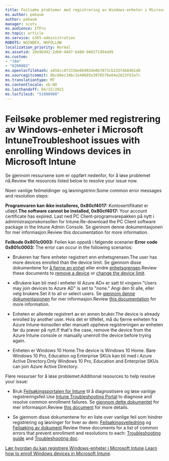 ```yaml
---
title: Feilsøke problemer med registrering av Windows-enheter i Microsoft Intune
ms.author: pebaum
author: pebaum
manager: scotv
ms.audience: ITPro
ms.topic: article
ms.service: o365-administration
ROBOTS: NOINDEX, NOFOLLOW
localization_priority: Normal
ms.assetid: 20e9bd42-2db0-4dd7-b480-966571494dd9
ms.custom:
- "784"
- "6200002"
ms.openlocfilehash: a456cc8f2336e6b902de0b7873cb233f4b846140
ms.sourcegitcommit: 8bc60ec34bc1e40685e3976576e04a2623f63a7c
ms.translationtype: MT
ms.contentlocale: nb-NO
ms.lasthandoff: 04/15/2021
ms.locfileid: "51808980"
---
```

# <a name="troubleshoot-issues-with-enrolling-windows-devices-in-microsoft-intune"></a><span data-ttu-id="c3f22-102">Feilsøke problemer med registrering av Windows-enheter i Microsoft Intune</span><span class="sxs-lookup"><span data-stu-id="c3f22-102">Troubleshoot issues with enrolling Windows devices in Microsoft Intune</span></span>

<span data-ttu-id="c3f22-103">Se gjennom ressursene som er oppført nedenfor, for å løse problemet nå.</span><span class="sxs-lookup"><span data-stu-id="c3f22-103">Review the resources listed below to resolve your issue now.</span></span>
  
<span data-ttu-id="c3f22-104">Noen vanlige feilmeldinger og løsningstrinn:</span><span class="sxs-lookup"><span data-stu-id="c3f22-104">Some common error messages and resolution steps:</span></span>
  
 <span data-ttu-id="c3f22-105">**Programvaren kan ikke installeres, 0x80cf4017:** Kontosertifikatet er utløpt.</span><span class="sxs-lookup"><span data-stu-id="c3f22-105">**The software cannot be installed, 0x80cf4017:** Your account certificate has expired.</span></span> <span data-ttu-id="c3f22-106">Last ned PC Client-programvarepakken på nytt i administrasjonskonsollen for Intune.</span><span class="sxs-lookup"><span data-stu-id="c3f22-106">Re-download the PC Client software package in the Intune Admin Console.</span></span> <span data-ttu-id="c3f22-107">Se gjennom denne dokumentasjonen for mer informasjon.</span><span class="sxs-lookup"><span data-stu-id="c3f22-107">Review this documentation for more information.</span></span>
  
 <span data-ttu-id="c3f22-108">**Feilkode 0x801c0003:** Feilen kan oppstå i følgende scenarier:</span><span class="sxs-lookup"><span data-stu-id="c3f22-108">**Error code 0x801c0003:** The error can occur in the following scenarios:</span></span>
  
-  <span data-ttu-id="c3f22-109">Brukeren har flere enheter registrert enn enhetsgrensen.</span><span class="sxs-lookup"><span data-stu-id="c3f22-109">The user has more devices enrolled than the device limit.</span></span> <span data-ttu-id="c3f22-110">Se gjennom disse dokumentene for [å fjerne en enhet](https://docs.microsoft.com/intune/devices-wipe) eller endre [enhetsgrensen](https://docs.microsoft.com/intune/enrollment-restrictions-set#set-device-limit-restrictions).</span><span class="sxs-lookup"><span data-stu-id="c3f22-110">Review these documents to [remove a device](https://docs.microsoft.com/intune/devices-wipe) or [change the device limit](https://docs.microsoft.com/intune/enrollment-restrictions-set#set-device-limit-restrictions).</span></span>

-  <span data-ttu-id="c3f22-111">«Brukere kan bli med i enheter til Azure AD» er satt til «ingen».</span><span class="sxs-lookup"><span data-stu-id="c3f22-111">"Users may join devices to Azure AD" is set to "none."</span></span> <span data-ttu-id="c3f22-112">Angi den til alle, eller velg brukere.</span><span class="sxs-lookup"><span data-stu-id="c3f22-112">Set it to all or select users.</span></span> <span data-ttu-id="c3f22-113">Se [gjennom denne dokumentasjonen](https://docs.microsoft.com/azure/active-directory/device-management-azure-portal#configure-device-settings) for mer informasjon.</span><span class="sxs-lookup"><span data-stu-id="c3f22-113">Review [this documentation](https://docs.microsoft.com/azure/active-directory/device-management-azure-portal#configure-device-settings) for more information.</span></span>

-  <span data-ttu-id="c3f22-114">Enheten er allerede registrert av en annen bruker.</span><span class="sxs-lookup"><span data-stu-id="c3f22-114">The device is already enrolled by another user.</span></span> <span data-ttu-id="c3f22-115">Hvis det er tilfellet, må du fjerne enheten fra Azure Intune-konsollen eller manuelt oppheve registreringen av enheten før du prøver på nytt.</span><span class="sxs-lookup"><span data-stu-id="c3f22-115">If that's the case, remove the device from the Azure Intune console or manually unenroll the device before trying again.</span></span>

-  <span data-ttu-id="c3f22-116">Enheten er Windows 10 Home.</span><span class="sxs-lookup"><span data-stu-id="c3f22-116">The device is Windows 10 Home.</span></span> <span data-ttu-id="c3f22-117">Bare Windows 10 Pro, Education og Enterprise SKUs kan bli med i Azure Active Directory.</span><span class="sxs-lookup"><span data-stu-id="c3f22-117">Only Windows 10 Pro, Education and Enterprise SKUs can join Azure Active Directory.</span></span>

<span data-ttu-id="c3f22-118">Flere ressurser for å løse problemet:</span><span class="sxs-lookup"><span data-stu-id="c3f22-118">Additional resources to help resolve your issue:</span></span>
  
-  <span data-ttu-id="c3f22-119">Bruk [Feilsøkingsportalen for Intune](https://devicemanagement.microsoft.com/#blade/Microsoft_Intune_DeviceSettings/TroubleshootBlade) til å diagnostisere og løse vanlige registreringsfeil.</span><span class="sxs-lookup"><span data-stu-id="c3f22-119">Use [Intune Troubleshooting Portal](https://devicemanagement.microsoft.com/#blade/Microsoft_Intune_DeviceSettings/TroubleshootBlade) to diagnose and resolve common enrollment failures.</span></span> <span data-ttu-id="c3f22-120">Se [gjennom dette dokumentet](https://docs.microsoft.com/intune/help-desk-operators) for mer informasjon.</span><span class="sxs-lookup"><span data-stu-id="c3f22-120">Review [this document](https://docs.microsoft.com/intune/help-desk-operators) for more details.</span></span>

-  <span data-ttu-id="c3f22-121">Se gjennom disse dokumentene for en liste over vanlige feil som hindrer registrering og løsninger for hver av dem: [Feilsøkingsveiledning](https://support.microsoft.com/help/4089533/troubleshooting-windows-device-enrollment-problems-in-microsoft-intune) og [Feilsøking av dokument](https://docs.microsoft.com/troubleshoot/mem/intune/troubleshoot-device-enrollment-in-intune).</span><span class="sxs-lookup"><span data-stu-id="c3f22-121">Review these documents for a list of common errors that prevent enrollment and resolutions to each: [Troubleshooting guide](https://support.microsoft.com/help/4089533/troubleshooting-windows-device-enrollment-problems-in-microsoft-intune) and [Troubleshooting doc](https://docs.microsoft.com/troubleshoot/mem/intune/troubleshoot-device-enrollment-in-intune).</span></span>

<span data-ttu-id="c3f22-122">[Lær hvordan du kan registrere Windows-enheter i Microsoft Intune](https://docs.microsoft.com/intune/windows-enroll).</span><span class="sxs-lookup"><span data-stu-id="c3f22-122">[Learn how to enroll Windows devices in Microsoft Intune](https://docs.microsoft.com/intune/windows-enroll).</span></span>
